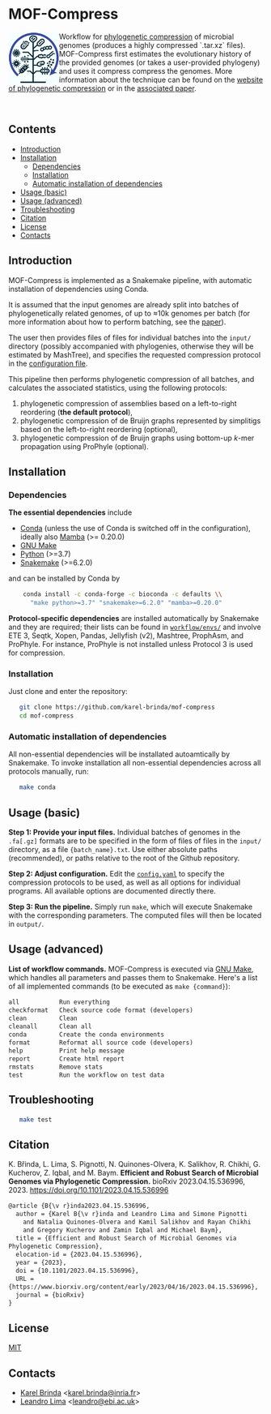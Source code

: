 # MOF-Compress

<p>
<img src="docs/logo.png" align="left" style="width:100px;" />
Workflow for <a href="http://brinda.eu/mof">phylogenetic compression</a>
of microbial genomes (produces a highly compressed `.tar.xz` files).
MOF-Compress first estimates the evolutionary history
of the provided genomes
(or takes a user-provided phylogeny)
and uses it compress compress the genomes.
More information about the technique can be found
on the <a href="http://brinda.eu/mof">website of phylogenetic compression</a>
or in the <a href="http://doi.org/10.1101/2023.04.15.536996">associated paper</a>.
</p>
<br />

<h2>Contents</h2>

<!-- vim-markdown-toc GFM -->

* [Introduction](#introduction)
* [Installation](#installation)
  * [Dependencies](#dependencies)
  * [Installation](#installation-1)
  * [Automatic installation of dependencies](#automatic-installation-of-dependencies)
* [Usage (basic)](#usage-basic)
* [Usage (advanced)](#usage-advanced)
* [Troubleshooting](#troubleshooting)
* [Citation](#citation)
* [License](#license)
* [Contacts](#contacts)

<!-- vim-markdown-toc -->


## Introduction

MOF-Compress is implemented as a Snakemake pipeline,
with automatic installation of dependencies using Conda.

It is assumed that the input genomes are already split into batches of
phylogenetically related genomes, of up to ≈10k genomes per batch
(for more information about how to perform batching,
see the [paper](http://doi.org/10.1101/2023.04.15.536996)).

The user then provides files of files for individual batches
into the `input/` directory (possibly accompanied with phylogenies,
otherwise they will be estimated by MashTree),
and specifies the requested compression protocol in the
[configuration file](config.yaml).

This pipeline then performs phylogenetic compression of all batches,
and calculates the associated statistics, using the following protocols:
<ol>
<li> phylogenetic compression of assemblies based on a left-to-right reordering (<b>the default protocol</b>),
<li> phylogenetic compression of de Bruijn graphs represented by simplitigs based on the left-to-right reordering (optional),
<li> phylogenetic compression of de Bruijn graphs using bottom-up <i>k</i>-mer propagation using ProPhyle (optional).
</ol>

## Installation

### Dependencies

**The essential dependencies** include

* [Conda](https://docs.conda.io/en/latest/miniconda.html) (unless the use of Conda is switched off in the configuration), ideally also [Mamba](https://mamba.readthedocs.io/) (>= 0.20.0)
* [GNU Make](https://www.gnu.org/software/make/)
* [Python](https://www.python.org/) (>=3.7)
* [Snakemake](https://snakemake.github.io) (>=6.2.0)

and can be installed by Conda by
```bash
    conda install -c conda-forge -c bioconda -c defaults \\
      "make python>=3.7" "snakemake>=6.2.0" "mamba>=0.20.0"
```

**Protocol-specific dependencies** are installed automatically by
Snakemake and they are required;
their lists can be found in [`workflow/envs/`](workflow/envs/)
and involve ETE 3, Seqtk, Xopen, Pandas, Jellyfish (v2),
Mashtree, ProphAsm, and ProPhyle. For instance, ProPhyle is
not installed unless Protocol 3 is used for compression.


### Installation

Just clone and enter the repository:

```bash
   git clone https://github.com/karel-brinda/mof-compress
   cd mof-compress
```

### Automatic installation of dependencies

All non-essential dependencies will be installated autoamtically
by Snakemake. To invoke installation all non-essential dependencies across
all protocols manually, run:

```bash
   make conda
```


## Usage (basic)

**Step 1: Provide your input files.**
Individual batches of genomes in the `.fa[.gz]` formats are to be specified
in the form of files of files in the `input/` directory,
as a file `{batch_name}.txt`. Use either absolute paths (recommended),
or paths relative to the root of the Github repository.


**Step 2: Adjust configuration.**
Edit the [`config.yaml`](config.yaml) to specify the compression protocols to be used, as well as all options for individual programs.
All available options are documented directly there.

**Step 3: Run the pipeline.**
Simply run `make`, which will execute Snakemake with the corresponding parameters. The computed files will then be located in `output/`.



## Usage (advanced)

**List of workflow commands.**
MOF-Compress is executed via [GNU Make](https://www.gnu.org/software/make/), which handles all parameters and passes them to Snakemake.
Here's a list of all implemented commands (to be executed as `make {command}`):


```
all           Run everything
checkformat   Check source code format (developers)
clean         Clean
cleanall      Clean all
conda         Create the conda environments
format        Reformat all source code (developers)
help          Print help message
report        Create html report
rmstats       Remove stats
test          Run the workflow on test data
```

## Troubleshooting

```bash
   make test
```


## Citation

K. Břinda, L. Lima, S. Pignotti, N. Quinones-Olvera, K. Salikhov, R. Chikhi, G. Kucherov, Z. Iqbal, and M. Baym. **Efficient and Robust Search of Microbial Genomes via Phylogenetic Compression.** bioRxiv 2023.04.15.536996, 2023. https://doi.org/10.1101/2023.04.15.536996

```
@article {B{\v r}inda2023.04.15.536996,
  author = {Karel B{\v r}inda and Leandro Lima and Simone Pignotti
    and Natalia Quinones-Olvera and Kamil Salikhov and Rayan Chikhi
    and Gregory Kucherov and Zamin Iqbal and Michael Baym},
  title = {Efficient and Robust Search of Microbial Genomes via Phylogenetic Compression},
  elocation-id = {2023.04.15.536996},
  year = {2023},
  doi = {10.1101/2023.04.15.536996},
  URL = {https://www.biorxiv.org/content/early/2023/04/16/2023.04.15.536996},
  journal = {bioRxiv}
}
```


## License

[MIT](https://github.com/karel-brinda/mof-search/blob/master/LICENSE)

## Contacts

* [Karel Brinda](http://karel-brinda.github.io) \<karel.brinda@inria.fr\>
* [Leandro Lima](https://github.com/leoisl) \<leandro@ebi.ac.uk\>

